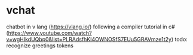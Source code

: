 # vchat
chatbot in v lang (https://vlang.io/) following a compiler tutorial in c# (https://www.youtube.com/watch?v=wgHIkdUQbp0&list=PLRAdsfhKI4OWNOSfS7EUu5GRAVmze1t2y)
todo:
recognize greetings tokens
